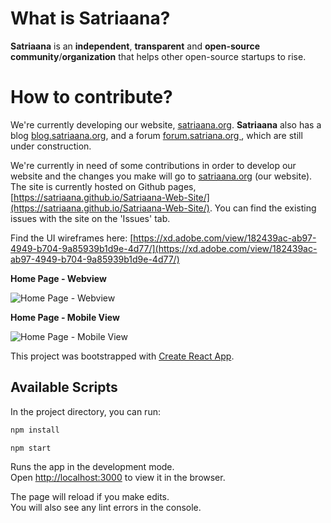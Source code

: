 # What is Satriaana?
**Satriaana** is an __independent__, __transparent__ and __open-source community__/__organization__ that helps other open-source startups to rise.

# How to contribute?
We're currently developing our website, [satriaana.org](satriaana.org). __Satriaana__ also has a blog <a href="https://blog.satriaana.org/">blog.satriaana.org</a>, and a forum <a href="https://forum.satriaana.org/">forum.satriana.org </a>, which are still under construction.

We're currently in need of some contributions in order to develop our website and the changes you make will go to [satriaana.org](satriaana.org) (our website). The site is currently hosted on Github pages, [https://satriaana.github.io/Satriaana-Web-Site/](https://satriaana.github.io/Satriaana-Web-Site/). You can find the existing issues with the site on the 'Issues' tab.

Find the UI wireframes here: [https://xd.adobe.com/view/182439ac-ab97-4949-b704-9a85939b1d9e-4d77/](https://xd.adobe.com/view/182439ac-ab97-4949-b704-9a85939b1d9e-4d77/)

__Home Page - Webview__

![Home Page - Webview](https://i.ibb.co/Wnt5wdc/Home-Web.png)


__Home Page - Mobile View__

![Home Page - Mobile View](https://i.ibb.co/SRzqK8C/Home-Mobile.png)

This project was bootstrapped with [Create React App](https://github.com/facebook/create-react-app).

## Available Scripts

In the project directory, you can run:


```bash
npm install
```

```bash
npm start
```

Runs the app in the development mode.<br />
Open [http://localhost:3000](http://localhost:3000) to view it in the browser.

The page will reload if you make edits.<br />
You will also see any lint errors in the console.
